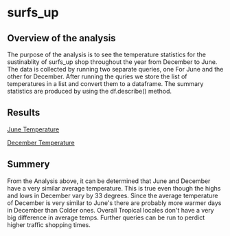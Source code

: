 # surfs_up

## Overview of the analysis
The purpose of the analysis is to see the temperature statistics for the sustinablity of surfs_up shop throughout the year from December to June. The data is collected by running two separate queries, one For June and the other for December. After running the quries we store the list of temperatures in a list and convert them to a dataframe. The summary statistics are produced by using the df.describe() method.

## Results
[June Temperature](https://github.com/nidhipandya/surfs_up/blob/main/June_data.PNG)

[December Temperature](https://github.com/nidhipandya/surfs_up/blob/main/Dec_data.PNG)

## Summery
From the Analysis above, it can be determined that June and December have a very similar average temperature. This is true even though the highs and lows in December vary by 33 degrees.  Since the average temperature of December is very similar to June's there are probably more warmer days in December than Colder ones. Overall Tropical locales don't have a very big difference in average temps. Further queries can be run to perdict higher traffic shopping times.

